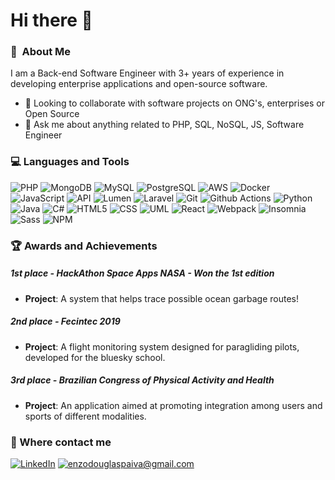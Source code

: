 <h1> Hi there 👋</h1>

<h3> 🤖&nbsp; About Me </h3>
<p>I am a Back-end Software Engineer with 3+ years of experience in developing enterprise applications and open-source software.</p>

- 👯 Looking to collaborate with software projects on ONG's, enterprises or Open Source
- 💬 Ask me about anything related to PHP, SQL, NoSQL, JS, Software Engineer

<h3>💻  Languages and Tools</h3>
<p>
  <img alt="PHP" src="https://img.shields.io/badge/-PHP-777BB4?style=flat-square&logo=php&logoColor=white" />
  <img alt="MongoDB" src="https://img.shields.io/badge/-MongoDB-13aa52?style=flat-square&logo=mongodb&logoColor=white" />
  <img alt="MySQL" src="https://img.shields.io/badge/-MySQL-4479A1?style=flat-square&logo=mysql&logoColor=white" />
  <img alt="PostgreSQL" src="https://img.shields.io/badge/-PostgreSQL-336791?style=flat-square&logo=postgresql&logoColor=white" />
  <img alt="AWS" src="https://img.shields.io/badge/-AWS-232F3E?style=flat-square&logo=amazon-aws&logoColor=white" />
  <img alt="Docker" src="https://img.shields.io/badge/-Docker-46a2f1?style=flat-square&logo=docker&logoColor=white" />
  <img alt="JavaScript" src="https://img.shields.io/badge/-JavaScript-F7DF1E?style=flat-square&logo=javascript&logoColor=black" />
  <img alt="API" src="https://img.shields.io/badge/-API-FF0080?style=flat-square" />
  <img alt="Lumen" src="https://img.shields.io/badge/-Lumen-E74430?style=flat-square&logo=lumen&logoColor=white" />
  <img alt="Laravel" src="https://img.shields.io/badge/-Laravel-FF2D20?style=flat-square&logo=laravel&logoColor=white" />
  <img alt="Git" src="https://img.shields.io/badge/-Git-F05032?style=flat-square&logo=git&logoColor=white" />
  <img alt="Github Actions" src="https://img.shields.io/badge/-Github_Actions-2088FF?style=flat-square&logo=github-actions&logoColor=white" />
  <img alt="Python" src="https://img.shields.io/badge/-Python-3776AB?style=flat-square&logo=python&logoColor=white" />
  <img alt="Java" src="https://img.shields.io/badge/-Java-007396?style=flat-square&logo=java&logoColor=white" />
  <img alt="C#" src="https://img.shields.io/badge/-C%23-239120?style=flat-square&logo=c-sharp&logoColor=white" />
  <img alt="HTML5" src="https://img.shields.io/badge/-HTML5-E34F26?style=flat-square&logo=html5&logoColor=white" />
  <img alt="CSS" src="https://img.shields.io/badge/-CSS-1572B6?style=flat-square&logo=css3&logoColor=white" />
  <img alt="UML" src="https://img.shields.io/badge/-UML-0056B3?style=flat-square" />
  <img alt="React" src="https://img.shields.io/badge/-React-45b8d8?style=flat-square&logo=react&logoColor=white" />
  <img alt="Webpack" src="https://img.shields.io/badge/-Webpack-8DD6F9?style=flat-square&logo=webpack&logoColor=white" />
  <img alt="Insomnia" src="https://img.shields.io/badge/-Insomnia-5849BE?style=flat-square&logo=insomnia&logoColor=white" />
  <img alt="Sass" src="https://img.shields.io/badge/-Sass-CC6699?style=flat-square&logo=sass&logoColor=white" />
  <img alt="NPM" src="https://img.shields.io/badge/-NPM-CB3837?style=flat-square&logo=npm&logoColor=white" />
</p>

<h3>🏆 Awards and Achievements</h3>

##### 1st place - HackAthon Space Apps NASA - Won the 1st edition
- **Project**: A system that helps trace possible ocean garbage routes!

##### 2nd place - Fecintec 2019
- **Project**: A flight monitoring system designed for paragliding pilots, developed for the bluesky school.

##### 3rd place - Brazilian Congress of Physical Activity and Health
- **Project**: An application aimed at promoting integration among users and sports of different modalities.

<h3>🌟 Where contact me</h3>
  <p>
    <a href="https://www.linkedin.com/in/enzo-paiva/" target="_blank"><img alt="LinkedIn" src="https://img.shields.io/badge/linkedin-%230077B5.svg?&style=for-the-badge&logo=linkedin&logoColor=white" /></a> 
    <a href="mailto:enzodouglaspaiva@gmail.com" target="_blank"><img alt="enzodouglaspaiva@gmail.com" src="https://img.shields.io/badge/Gmail-D14836?style=for-the-badge&logo=gmail&logoColor=white" /></a> 
  </p>
